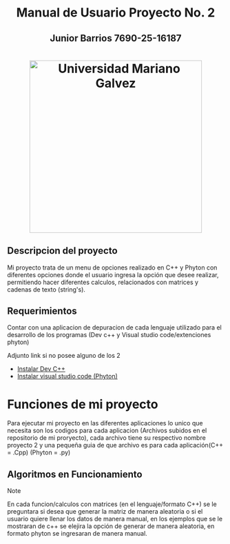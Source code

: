 <h1 align="Center"> Manual de Usuario Proyecto No. 2 </h1>

<h2 align = "Center"> Junior Barrios 7690-25-16187 </h2>

<h1 align="center">
  <img src="https://aprende.guatemala.com/wp-content/uploads/2016/09/guatemala-universidadmarianogalvez.jpg" alt="Universidad Mariano Galvez" width="400"/>
</h1>

## Descripcion del proyecto
 Mi proyecto trata de un menu de opciones realizado en C++ y Phyton con diferentes opciones donde el usuario ingresa la opción que desee realizar, permitiendo hacer diferentes calculos, relacionados con matrices
 y cadenas de texto (string's).

 ## Requerimientos
Contar con una aplicacion de depuracion de cada lenguaje utilizado para el desarrollo de los programas (Dev c++ y Visual studio code/extenciones phyton)

Adjunto link si no posee alguno de los 2
- [Instalar Dev C++](https://bloodshed-dev-c.softonic.com/)
- [Instalar visual studio code (Phyton)](https://code.visualstudio.com/)

# Funciones de mi proyecto
Para ejecutar mi proyecto en las diferentes aplicaciones lo unico que necesita son los codigos para cada aplicacion (Archivos subidos en el repositorio de mi proryecto), cada archivo tiene su respectivo nombre proyecto 2 y una pequeña guia de que archivo es para cada aplicación(C++ = .Cpp) (Phyton = .py)

## Algoritmos en Funcionamiento
> [!Note]
> En cada funcion/calculos con matrices (en el lenguaje/formato C++) se le preguntara si desea que generar la matriz de manera aleatoria o si el usuario quiere llenar los datos
> de manera manual, en los ejemplos que se le mostraran de c++ se elejira la opción de generar de manera aleatoria, en formato phyton se ingresaran de manera manual.



